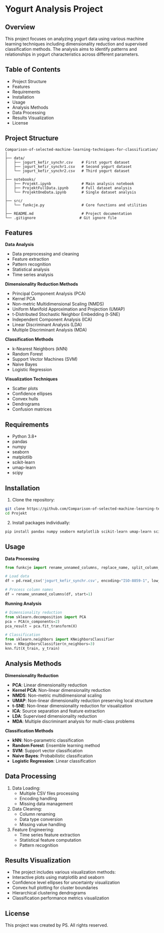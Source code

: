 # Yogurt Analysis Project

## Overview
This project focuses on analyzing yogurt data using various machine learning techniques including dimensionality reduction and supervised classification methods. The analysis aims to identify patterns and relationships in yogurt characteristics across different parameters.

## Table of Contents
- Project Structure
- Features
- Requirements
- Installation
- Usage
- Analysis Methods
- Data Processing
- Results Visualization
- License

## Project Structure 

```
Comparison-of-selected-machine-learning-techniques-for-classification/
│
├── data/
│   ├── jogurt_kefir_synchr.csv    # First yogurt dataset
│   ├── jogurt_kefir_synchr1.csv   # Second yogurt dataset
│   └── jogurt_kefir_synchr2.csv   # Third yogurt dataset
│
├── notebooks/
│   ├── Projekt.ipynb              # Main analysis notebook
│   ├── ProjektFullData.ipynb      # Full dataset analysis
│   └── ProjektOneData.ipynb       # Single dataset analysis
│
├── src/
│   └── funkcje.py                 # Core functions and utilities
│
├── README.md                      # Project documentation
└── .gitignore                    # Git ignore file
```

## Features
**Data Analysis**
- Data preprocessing and cleaning
- Feature extraction
- Pattern recognition
- Statistical analysis
- Time series analysis

**Dimensionality Reduction Methods**
- Principal Component Analysis (PCA)
- Kernel PCA
- Non-metric Multidimensional Scaling (NMDS)
- Uniform Manifold Approximation and Projection (UMAP)
- t-Distributed Stochastic Neighbor Embedding (t-SNE)
- Independent Component Analysis (ICA)
- Linear Discriminant Analysis (LDA)
- Multiple Discriminant Analysis (MDA)

**Classification Methods**
- k-Nearest Neighbors (kNN)
- Random Forest
- Support Vector Machines (SVM)
- Naive Bayes
- Logistic Regression

**Visualization Techniques**
- Scatter plots
- Confidence ellipses
- Convex hulls
- Dendrograms
- Confusion matrices

## Requirements
- Python 3.8+
- pandas
- numpy
- seaborn
- matplotlib
- scikit-learn
- umap-learn
- scipy

## Installation
1. Clone the repository:
```sh
git clone https://github.com/Comparison-of-selected-machine-learning-techniques-for-classification/Projekt.git
cd Projekt
```
2. Install packages individually:
```sh
pip install pandas numpy seaborn matplotlib scikit-learn umap-learn scipy
```

## Usage
**Data Processing**
```python
from funkcje import rename_unnamed_columns, replace_name, split_column_names

# Load data
df = pd.read_csv('jogurt_kefir_synchr.csv', encoding="ISO-8859-1", low_memory=False)

# Process column names
df = rename_unnamed_columns(df, start=1)
```

**Running Analysis**
```python
# Dimensionality reduction
from sklearn.decomposition import PCA
pca = PCA(n_components=2)
pca_result = pca.fit_transform(X)

# Classification
from sklearn.neighbors import KNeighborsClassifier
knn = KNeighborsClassifier(n_neighbors=3)
knn.fit(X_train, y_train)
```

## Analysis Methods
**Dimensionality Reduction**
- **PCA**: Linear dimensionality reduction
- **Kernel PCA**: Non-linear dimensionality reduction
- **NMDS**: Non-metric multidimensional scaling
- **UMAP**: Non-linear dimensionality reduction preserving local structure
- **t-SNE**: Non-linear dimensionality reduction for visualization
- **ICA**: Source separation and feature extraction
- **LDA**: Supervised dimensionality reduction
- **MDA**: Multiple discriminant analysis for multi-class problems

**Classification Methods**
- **kNN**: Non-parametric classification
- **Random Forest**: Ensemble learning method
- **SVM**: Support vector classification
- **Naive Bayes**: Probabilistic classification
- **Logistic Regression**: Linear classification

## Data Processing
1. Data Loading:
    - Multiple CSV files processing
    - Encoding handling
    - Missing data management
2. Data Cleaning:
    - Column renaming
    - Data type conversion
    - Missing value handling
3. Feature Engineering:
    - Time series feature extraction
    - Statistical feature computation
    - Pattern recognition

## Results Visualization
- The project includes various visualization methods:
- Interactive plots using matplotlib and seaborn
- Confidence level ellipses for uncertainty visualization
- Convex hull plotting for cluster boundaries
- Hierarchical clustering dendrograms
- Classification performance metrics visualization

## License

This project was created by PS. All rights reserved.

